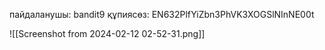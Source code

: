 пайдаланушы: bandit9
құпиясөз: EN632PlfYiZbn3PhVK3XOGSlNInNE00t

![[Screenshot from 2024-02-12 02-52-31.png]]
